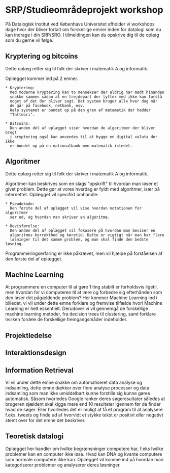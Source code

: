 # SRP/Studieområdeprojekt workshop
På Datalogisk Institut ved Københavs Universitet afholder vi workshops dage hvor
der bliver fortalt om forskellige emner inden for datalogi som du kan indrage i
din SRP/SRO. I tilmeldingen kan du opskrive dig til de oplæg som du gerne vil
følge.


## Kryptering og bitcoins
Dette oplæg retter sig til folk der skriver i matematik A og informatik.

Oplægget kommer ind på 2 emner.

    * Kryptering:
      Med moderne kryptering kan to mennekser der aldrig har mødt hinanden
      snakke sammen sådan at en trejdepart der lytter med ikke kan forstå
      noget af det der bliver sagt. Det system bruger alle hver dag når
      de går på facebook, netbank, osv.
      Hele systemet er bundet op på den gren af matematik der hedder
      "Talteori".

    * Bitcoins:
      Den anden del af oplægget viser hvordan de algoritmer der bliver brugt
      i kryptering også kan anvendes til at bygge en digital valuta der ikke
      er bundet op på en nationalbank men matematik istedet.



## Algoritmer
Dette oplæg retter sig til folk der skriver i matematik A og informatik.

Algoritmer kan beskrives som en slags "opskrift" til hvordan man løser et
givet problem. Dette gør at vores hverdag er fyldt med algoritmer, især
på internettet. Oplægget vil specifikt omhandle:

    * Pseudokode:
      Den første del af oplægget vil vise hvordan notationen for algoritmer
      ser ud, og hvordan man skriver en algoritme.

    * Bevisførelse:
      Den anden del af oplægget vil fokusere på hvordan man beviser en
      algoritmes korrekthed og køretid. Dette er vigtigt når man har flere
      løsninger til det samme problem, og man skal finde den bedste løsning.

Programmeringserfaring er ikke påkrævet, men vil hjælpe på forståelsen af den
første del af oplægget.

## Machine Learning
At programmere en computer til at gøre 1 ting stabilt er forholdsvis ligetil,
men hvordan for vi computeren til at lære og forbedre sig efterhånden som den
løser det pågældende problem? Her kommer Machine Learning ind i billedet, vi
vil under dette emne forklare og fremvise tilfælde hvori Machine Learning er
helt essentielt. Derudover vi vil gennemgå de forskellige machine learning
metoder, fra decision trees til clustering, samt forklare hvilken fordele de
forskellige fremgangsmåder indeholder.



## Projektledelse



## Interaktionsdesign



## Information Retrieval
Vi vil under dette emne snakke om automatiseret data analyse og indsamling,
dette emne dækker over flere analyse processer og data indsamling som man ikke
umiddelbart kunne forstille sig kunne gøres automatisk. Såsom hvorledes Google
ranker deres søgeresultater således at brugeren sjældent skal kigge mere end
10 resultater igennem før de finder hvad de søger. Eller hvorledes det er
muligt at få et program til at analysere f.eks. tweets og finde ud af hvorvidt
et stykke tekst er positivt eller negativt stemt over for det emne det
beskriver.



## Teoretisk datalogi
Oplægget her handler om hvilke begrænsninger computere har, f.eks hvilke
problemer kan en computer ikke løse. Hvad kan DNA og kvante computere som
normale computere ikke kan.
Oplægget vil komme ind på hvordan man kategoriserer problemer og analyserer
deres løsninger.
